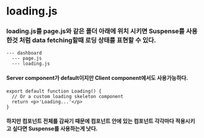 # loading.js

### loading.js를 page.js와 같은 폴더 아래에 위치 시키면 Suspense를 사용한것 처럼 data fetching할때 로딩 상태를 표현할 수 있다.

```
--- dashboard
  --- page.js
  --- loading.js
```

#### Server component가 default이지만 Client component에서도 사용가능하다.

```
export default function Loading() {
  // Or a custom loading skeleton component
  return <p>'Loading...'</p>
}
```

#### 하지만 컴포넌트 전체를 감싸기 때문에 컴포넌트 안에 있는 컴포넌트 각각마다 적용시키고 싶다면 Suspense를 사용하는게 낫다.
